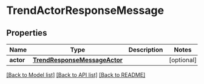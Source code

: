 # TrendActorResponseMessage

## Properties
Name | Type | Description | Notes
------------ | ------------- | ------------- | -------------
**actor** | [**TrendResponseMessageActor**](TrendResponseMessageActor.md) |  | [optional] 

[[Back to Model list]](../README.md#documentation-for-models) [[Back to API list]](../README.md#documentation-for-api-endpoints) [[Back to README]](../README.md)


